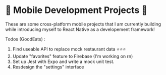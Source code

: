 # 📱 Mobile Development Projects 📱

These are some cross-platform mobile projects that I am currently building while introducing myself to React Native as a developement framework!

Todos (GoodEats) :

1. Find useable API to replace mock restaurant data ⭐⭐⭐
2. Update "favorites" feature to Firebase (I'm working on rn)
3. Set up Jest with Expo and write a mock unit test.
4. Resdesign the "settings" interface
